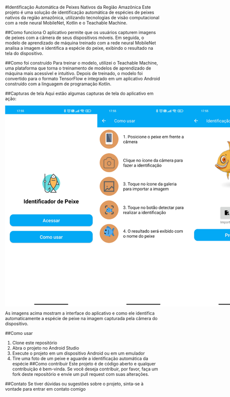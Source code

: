 #Identificação Automática de Peixes Nativos da Região Amazônica
Este projeto é uma solução de identificação automática de espécies de peixes nativos da região amazônica, utilizando tecnologias de visão computacional com a rede neural MobileNet, Kotlin e o Teachable Machine.

##Como funciona
O aplicativo permite que os usuários capturem imagens de peixes com a câmera de seus dispositivos móveis. Em seguida, o modelo de aprendizado de máquina treinado com a rede neural MobileNet analisa a imagem e identifica a espécie do peixe, exibindo o resultado na tela do dispositivo.

##Como foi construído
Para treinar o modelo, utilizei o Teachable Machine, uma plataforma que torna o treinamento de modelos de aprendizado de máquina mais acessível e intuitivo. Depois de treinado, o modelo foi convertido para o formato TensorFlow e integrado em um aplicativo Android construído com a linguagem de programação Kotlin.

##Capturas de tela
Aqui estão algumas capturas de tela do aplicativo em ação:

<div style="display: flex;">
  <img src="tela_inicio.jpg" width="300">
  <img src="tela_como_usar.jpg" width="300">
  <img src="tela_idenficacao.jpg" width="300">
  <img src="tela_identificacao2.jpg" width="300">
  <img src="tela_identificacao3.jpg" width="300">
  <img src="tela_informacoes.jpg" width="300">
  
</div>

As imagens acima mostram a interface do aplicativo e como ele identifica automaticamente a espécie de peixe na imagem capturada pela câmera do dispositivo.

##Como usar
1. Clone este repositório
2. Abra o projeto no Android Studio
3. Execute o projeto em um dispositivo Android ou em um emulador
4. Tire uma foto de um peixe e aguarde a identificação automática da espécie
##Como contribuir
Este projeto é de código aberto e qualquer contribuição é bem-vinda. Se você deseja contribuir, por favor, faça um fork deste repositório e envie um pull request com suas alterações.

##Contato
Se tiver dúvidas ou sugestões sobre o projeto, sinta-se à vontade para entrar em contato comigo
